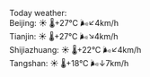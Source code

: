 Today weather:  
Beijing: ☀️   🌡️+27°C 🌬️↙4km/h  
Tianjin: ☀️   🌡️+27°C 🌬️↘4km/h  
Shijiazhuang: ☀️   🌡️+22°C 🌬️↙4km/h  
Tangshan: ☀️   🌡️+18°C 🌬️↓7km/h  
